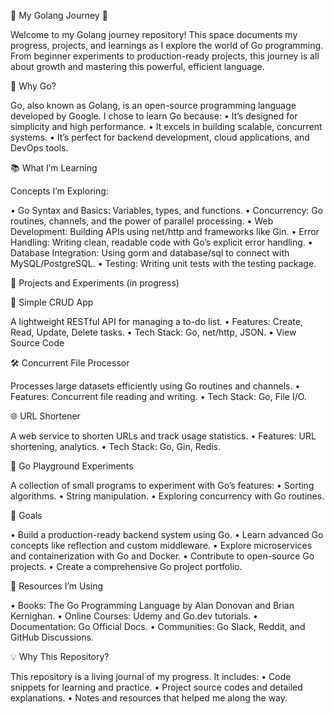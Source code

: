 🌟 My Golang Journey 🚀

Welcome to my Golang journey repository! This space documents my progress, projects, and learnings as I explore the world of Go programming. From beginner experiments to production-ready projects, this journey is all about growth and mastering this powerful, efficient language.


🧐 Why Go?

Go, also known as Golang, is an open-source programming language developed by Google. I chose to learn Go because:
	•	It’s designed for simplicity and high performance.
	•	It excels in building scalable, concurrent systems.
	•	It’s perfect for backend development, cloud applications, and DevOps tools.

 📚 What I’m Learning

Concepts I’m Exploring:

  •	Go Syntax and Basics: Variables, types, and functions.
	•	Concurrency: Go routines, channels, and the power of parallel processing.
	•	Web Development: Building APIs using net/http and frameworks like Gin.
	•	Error Handling: Writing clean, readable code with Go’s explicit error handling.
	•	Database Integration: Using gorm and database/sql to connect with MySQL/PostgreSQL.
	•	Testing: Writing unit tests with the testing package.

 🔨 Projects and Experiments (in progress)

🚀 Simple CRUD App

A lightweight RESTful API for managing a to-do list.
	•	Features: Create, Read, Update, Delete tasks.
	•	Tech Stack: Go, net/http, JSON.
	•	View Source Code

🛠️ Concurrent File Processor

Processes large datasets efficiently using Go routines and channels.
	•	Features: Concurrent file reading and writing.
	•	Tech Stack: Go, File I/O.

🌐 URL Shortener

A web service to shorten URLs and track usage statistics.
	•	Features: URL shortening, analytics.
	•	Tech Stack: Go, Gin, Redis.

🧠 Go Playground Experiments

A collection of small programs to experiment with Go’s features:
	•	Sorting algorithms.
	•	String manipulation.
	•	Exploring concurrency with Go routines.


 🎯 Goals

  •	Build a production-ready backend system using Go.
	•	Learn advanced Go concepts like reflection and custom middleware.
	•	Explore microservices and containerization with Go and Docker.
	•	Contribute to open-source Go projects.
	•	Create a comprehensive Go project portfolio.

📖 Resources I’m Using

  •	Books: The Go Programming Language by Alan Donovan and Brian Kernighan.
	•	Online Courses: Udemy and Go.dev tutorials.
	•	Documentation: Go Official Docs.
	•	Communities: Go Slack, Reddit, and GitHub Discussions.

 💡 Why This Repository?

This repository is a living journal of my progress. It includes:
	•	Code snippets for learning and practice.
	•	Project source codes and detailed explanations.
	•	Notes and resources that helped me along the way.
